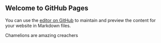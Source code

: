 ## Welcome to GitHub Pages

You can use the [editor on GitHub](https://github.com/FlyingMonkeys4444/FlyingMonkeys4444.github.io/edit/master/README.md) to maintain and preview the content for your website in Markdown files.

Chamelions are amazing creachers
